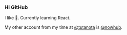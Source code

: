 ### Hi GitHub 

I like 🐍. Currently learning React.

My other account from my time at [@tutanota](https://github.com/tutao/tutanota) is [@nowhub](https://github.com/nowhub).
